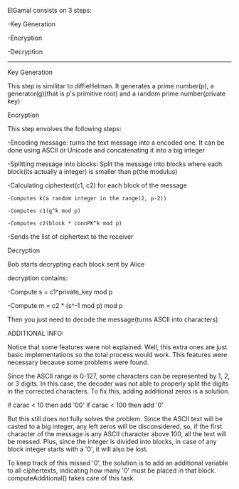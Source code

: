 ElGamal consists on 3 steps:

-Key Generation

-Encryption

-Decryption

---

Key Generation

This step is similitar to diffieHelman. It generates a prime number(p), a generator(g)(that is p's primitive root) and a random prime number(private key)



Encryption

This step envolves the following steps:

-Encoding message: turns the text message into a encoded one. It can be done using ASCII or Unicode and concatenating it into a big integer

-Splitting message into blocks: Split the message into blocks where each block(its actually a integer) is smaller than p(the modulus)

-Calculating ciphertext(c1, c2) for each block of the message

    -Computes k(a random integer in the range(2, p-2))

    -Computes c1(g^k mod p)

    -Computes c2(block * connPK^k mod p) 

-Sends the list of ciphertext to the receiver



Decryption

Bob starts decrypting each block sent by Alice

decryption contains:

-Compute s = c1^private_key mod p

-Compute m = c2 * (s^-1 mod p) mod p

Then you just need to decode the message(turns ASCII into characters)



ADDITIONAL INFO:

Notice that some features were not explained. Well, this extra ones are just basic implementations so the total process would work. This features were necessary because some problems were found.

Since the ASCII range is 0-127, some characters can be represented by 1, 2, or 3 digits. In this case, the decoder was not able to properly split the digits in the corrected characters. To fix this, adding additional zeros is a solution.

if carac < 10 then add '00'
if carac < 100 then add '0'

But this still does not fully solves the problem. Since the ASCII text will be casted to a big integer, any left zeros will be disconsidered, so, if the first character of the message is any ASCII character above 100, all the text will be messed. Plus, since the integer is divided into blocks, in case of any block integer starts with a '0', it will also be lost.

To keep track of this missed '0', the solution is to add an additional variable to all ciphertexts, indicating how many '0' must be placed in that block. computeAdditional() takes care of this task.